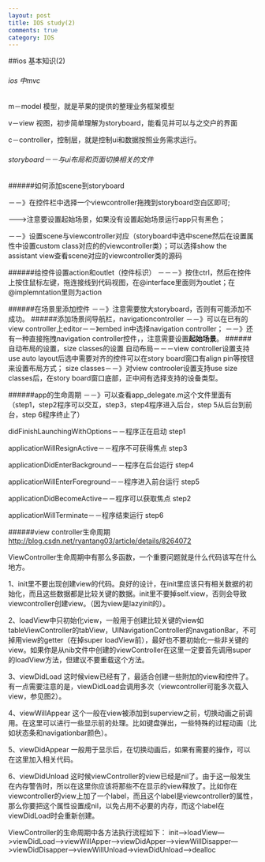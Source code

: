 ```yaml
---
layout: post
title: IOS study(2)
comments: true
category: IOS
---
```


##ios 基本知识(2)
###### ios 中mvc

m－model 模型，就是苹果的提供的整理业务框架模型

v－view 视图，初步简单理解为storyboard，能看见并可以与之交户的界面

c－controller，控制层，就是控制ui和数据按照业务需求运行。

###### storyboard－－与ui布局和页面切换相关的文件

######如何添加scene到storyboard

－－》在控件栏中选择一个viewcontroller拖拽到storyboard空白区即可;

--->注意要设置起始场景，如果没有设置起始场景运行app只有黑色；

－－》设置scene与viewcontroller对应（storyboard中选中scene然后在设置属性中设置custom class对应的的viewcontroller类）；可以选择show the assistant view查看scene对应的viewcontroller类的源码

######给控件设置action和outlet（控件标识）
－－－》按住ctrl，然后在控件上按住鼠标左键，拖连接线到代码视图，在@interface里面则为outlet；在@implemntation里则为action

######在场景里添加控件
－－》注意需要放大storyboard，否则有可能添加不成功。
######添加场景间导航栏，navigationcontroller
－－》可以在已有的view controller上editor－－》embed in中选择navigation controller；
－－》还有一种直接拖拽navigation controller控件，，注意需要设置<b>起始场景</b>。
######自动布局的设置，size classes的设置
自动布局－－－view controller设置支持use auto layout后选中需要对齐的控件可以在story board窗口有align pin等按钮来设置布局方式；
size classes－－》对view controoler设置支持use size classes后，在story board窗口底部，正中间有选择支持的设备类型。

######app的生命周期
－－》可以查看app_delegate.m这个文件里面有（step1，step2程序可以交互，step3，step4程序进入后台，step 5从后台到前台，step 6程序终止了）

didFinishLaunchingWithOptions－－程序正在启动 step1

applicationWillResignActive－－程序不可获得焦点 step3

applicationDidEnterBackground－－程序在后台运行 step4

applicationWillEnterForeground－－程序进入前台运行 step5

applicationDidBecomeActive－－程序可以获取焦点 step2

applicationWillTerminate－－程序结束运行 step6

######view controller生命周期
http://blog.csdn.net/ryantang03/article/details/8264072

ViewController生命周期中有那么多函数，一个重要问题就是什么代码该写在什么地方。

1、init里不要出现创建view的代码。良好的设计，在init里应该只有相关数据的初始化，而且这些数据都是比较关键的数据。init里不要掉self.view，否则会导致viewcontroller创建view。（因为view是lazyinit的）。

2、loadView中只初始化view，一般用于创建比较关键的view如tableViewController的tabView，UINavigationController的navgationBar，不可掉用view的getter（在掉super loadView前），最好也不要初始化一些非关键的view。如果你是从nib文件中创建的viewController在这里一定要首先调用super的loadView方法，但建议不要重载这个方法。

3、viewDidLoad 这时候view已经有了，最适合创建一些附加的view和控件了。有一点需要注意的是，viewDidLoad会调用多次（viewcontroller可能多次载入view，参见图2）。

4、viewWillAppear 这个一般在view被添加到superview之前，切换动画之前调用。在这里可以进行一些显示前的处理。比如键盘弹出，一些特殊的过程动画（比如状态条和navigationbar颜色）。

5、viewDidAppear 一般用于显示后，在切换动画后，如果有需要的操作，可以在这里加入相关代码。

6、viewDidUnload 这时候viewController的view已经是nil了。由于这一般发生在内存警告时，所以在这里你应该将那些不在显示的view释放了。比如你在viewcontroller的view上加了一个label，而且这个label是viewcontroller的属性，那么你要把这个属性设置成nil，以免占用不必要的内存，而这个label在viewDidLoad时会重新创建。

ViewController的生命周期中各方法执行流程如下：
init—>loadView—>viewDidLoad—>viewWillApper—>viewDidApper—>viewWillDisapper—>viewDidDisapper—>viewWillUnload->viewDidUnload—>dealloc



